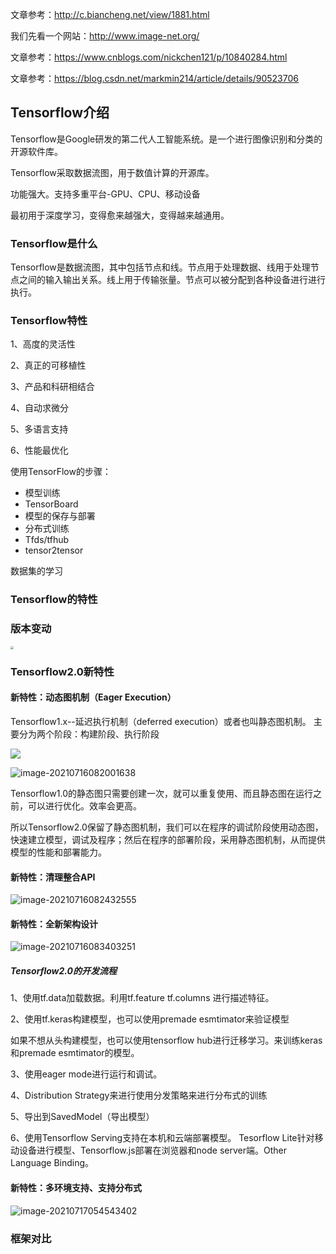 文章参考：http://c.biancheng.net/view/1881.html

我们先看一个网站：http://www.image-net.org/

文章参考：https://www.cnblogs.com/nickchen121/p/10840284.html

文章参考：https://blog.csdn.net/markmin214/article/details/90523706

## Tensorflow介绍

Tensorflow是Google研发的第二代人工智能系统。是一个进行图像识别和分类的开源软件库。

Tensorflow采取数据流图，用于数值计算的开源库。

功能强大。支持多重平台-GPU、CPU、移动设备

最初用于深度学习，变得愈来越强大，变得越来越通用。

### Tensorflow是什么

Tensorflow是数据流图，其中包括节点和线。节点用于处理数据、线用于处理节点之间的输入输出关系。线上用于传输张量。节点可以被分配到各种设备进行进行执行。

### Tensorflow特性

1、高度的灵活性

2、真正的可移植性

3、产品和科研相结合

4、自动求微分

5、多语言支持

6、性能最优化




使用TensorFlow的步骤：

- 模型训练
- TensorBoard
- 模型的保存与部署
- 分布式训练
- Tfds/tfhub
- tensor2tensor


数据集的学习


### Tensorflow的特性

### 版本变动

<img src="https://gitee.com/frewen1225/ImageUploader/raw/master/img/20210716081109.png" style="zoom: 33%;" />








### Tensorflow2.0新特性

#### 新特性：动态图机制（Eager Execution）

Tensorflow1.x--延迟执行机制（deferred execution）或者也叫静态图机制。 主要分为两个阶段：构建阶段、执行阶段

![](https://gitee.com/frewen1225/ImageUploader/raw/master/img/20210716081752.png)



![image-20210716082001638](https://gitee.com/frewen1225/ImageUploader/raw/master/img/20210716082001.png)



Tensorflow1.0的静态图只需要创建一次，就可以重复使用、而且静态图在运行之前，可以进行优化。效率会更高。

所以Tensorflow2.0保留了静态图机制，我们可以在程序的调试阶段使用动态图，快速建立模型，调试及程序；然后在程序的部署阶段，采用静态图机制，从而提供模型的性能和部署能力。

#### 新特性：清理整合API

![image-20210716082432555](https://gitee.com/frewen1225/ImageUploader/raw/master/img/20210716082432.png)

#### 新特性：全新架构设计

![image-20210716083403251](https://gitee.com/frewen1225/ImageUploader/raw/master/img/20210716083403.png)



##### Tensorflow2.0的开发流程

1、使用tf.data加载数据。利用tf.feature  tf.columns 进行描述特征。

2、使用tf.keras构建模型，也可以使用premade esmtimator来验证模型

如果不想从头构建模型，也可以使用tensorflow hub进行迁移学习。来训练keras和premade esmtimator的模型。

3、使用eager mode进行运行和调试。

4、Distribution Strategy来进行使用分发策略来进行分布式的训练

5、导出到SavedModel（导出模型）

6、使用Tensorflow Serving支持在本机和云端部署模型。 Tesorflow Lite针对移动设备进行模型、Tensorflow.js部署在浏览器和node server端。Other Language Binding。

#### 新特性：多环境支持、支持分布式

![image-20210717054543402](https://gitee.com/frewen1225/ImageUploader/raw/master/img/20210717054543.png)







### 框架对比